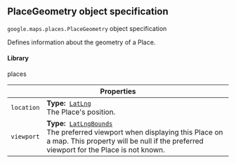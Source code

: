 <h2 id="PlaceGeometry"> PlaceGeometry object specification </h2><p>
<code><span itemprop="path">google.maps.places</span>.<span itemprop="name">PlaceGeometry</span></code>
object specification
</p><p>Defines information about the geometry of a Place.</p><h4>Library</h4><p>places</p><div class="devsite-table-wrapper"><table class="properties responsive" summary="interface PlaceGeometry - Properties">
<thead>
<tr><th colspan="2">Properties</th>
</tr></thead>
<tbody>
<tr>
<td><code><span>location</span></code></td>
<td><div><strong>Type:</strong>&nbsp; <code><a href="https://github.com/amenadiel/google-maps-documentation/blob/master/docs/LatLng.md">LatLng</a></code></div>
<div class="desc">The Place's position.</div></td>
</tr>
<tr>
<td><code><span>viewport</span></code></td>
<td><div><strong>Type:</strong>&nbsp; <code><a href="https://github.com/amenadiel/google-maps-documentation/blob/master/docs/LatLngBounds.md">LatLngBounds</a></code></div>
<div class="desc">The preferred viewport when displaying this Place on a map. This property will be null if the preferred viewport for the Place is not known.</div></td>
</tr>
</tbody>
</table></div>